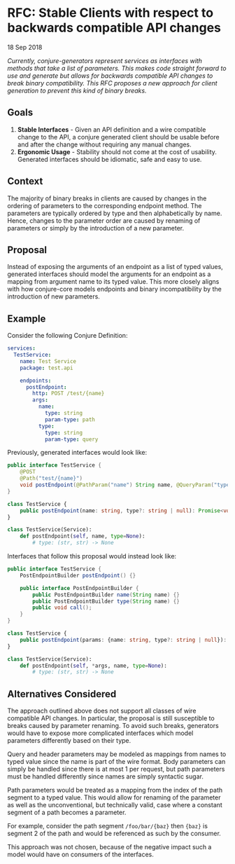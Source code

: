 # RFC: Stable Clients with respect to backwards compatible API changes

18 Sep 2018

_Currently, conjure-generators represent services as interfaces with methods that take a list of parameters.
This makes code straight forward to use and generate but allows for backwards compatible API changes to break binary
compatibility. This RFC proposes a new approach for client generation to prevent this kind of binary breaks._

## Goals

1. **Stable Interfaces** - Given an API definition and a wire compatible change to the API, a conjure generated 
client should be usable before and after the change without requiring any manual changes.
2. **Ergonomic Usage** - Stability should not come at the cost of usability. Generated interfaces should be idiomatic,
safe and easy to use.

## Context

The majority of binary breaks in clients are caused by changes in the ordering of parameters to the corresponding
endpoint method. The parameters are typically ordered by type and then alphabetically by name. Hence, changes to the 
parameter order are caused by renaming of parameters or simply by the introduction of a new parameter. 

## Proposal

Instead of exposing the arguments of an endpoint as a list of typed values, generated interfaces should model the
arguments for an endpoint as a mapping from argument name to its typed value. This more closely aligns with how
conjure-core models endpoints and binary incompatibility by the introduction of new parameters.


## Example

Consider the following Conjure Definition:

```yaml
services:
  TestService:
    name: Test Service
    package: test.api

    endpoints:
      postEndpoint:
        http: POST /test/{name}
        args:
          name:
            type: string
            param-type: path
          type:
            type: string
            param-type: query
```

Previously, generated interfaces would look like:

```java
public interface TestService {
    @POST
    @Path("test/{name}")
    void postEndpoint(@PathParam("name") String name, @QueryParam("type") Optional<String> type);
}
```

```typescript
class TestService {
    public postEndpoint(name: string, type?: string | null): Promise<void> {}
}
```

```python
class TestService(Service):
    def postEndpoint(self, name, type=None):
        # type: (str, str) -> None
```

Interfaces that follow this proposal would instead look like:

```java
public interface TestService {
    PostEndpointBuilder postEndpoint() {}

    public interface PostEndpointBuilder {
        public PostEndpointBuilder name(String name) {}
        public PostEndpointBuilder type(String name) {}
        public void call();
    }
}
```

```typescript
class TestService {
    public postEndpoint(params: {name: string, type?: string | null}): Promise<void> {}
}
```

```python
class TestService(Service):
    def postEndpoint(self, *args, name, type=None):
        # type: (str, str) -> None
```


## Alternatives Considered

The approach outlined above does not support all classes of wire compatible API changes. In particular, the proposal is
still susceptible to breaks caused by parameter renaming. To avoid such breaks, generators would have to expose 
more complicated interfaces which model parameters differently based on their type. 

Query and header parameters may be modeled as mappings from names to typed value since the name is part of the wire
format. Body parameters can simply be handled since there is at most 1 per request, but path parameters must be 
handled differently since names are simply syntactic sugar. 

Path parameters would be treated as a mapping from the index of the path segment to a typed value. This would allow for 
renaming of the parameter as well as the unconventional, but technically valid, case where a constant segment
of a path becomes a parameter. 

For example, consider the path segment `/foo/bar/{baz}` then `{baz}` is segment 2 of the path and would be 
referenced as such by the consumer.

This approach was not chosen, because of the negative impact such a model would have on consumers of the interfaces.
